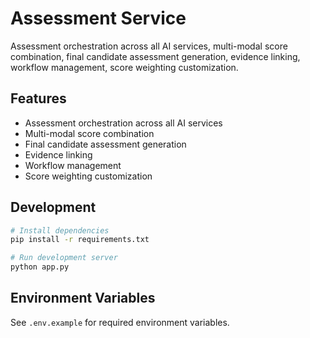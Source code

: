 # Assessment Service

Assessment orchestration across all AI services, multi-modal score combination, final candidate assessment generation, evidence linking, workflow management, score weighting customization.

## Features
- Assessment orchestration across all AI services
- Multi-modal score combination
- Final candidate assessment generation
- Evidence linking
- Workflow management
- Score weighting customization

## Development
```bash
# Install dependencies
pip install -r requirements.txt

# Run development server
python app.py
```

## Environment Variables
See `.env.example` for required environment variables.
